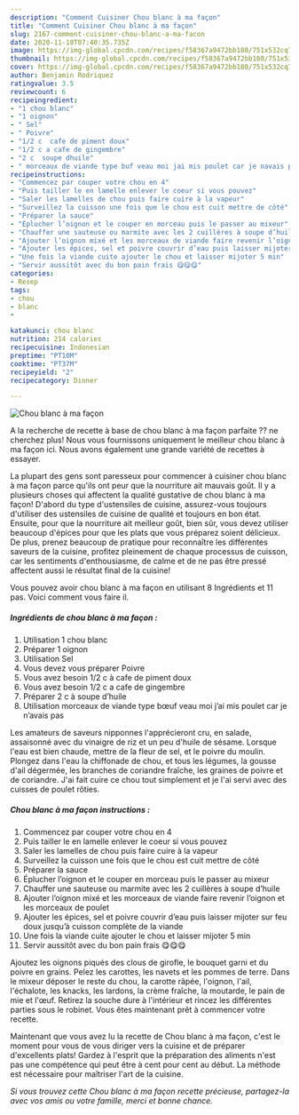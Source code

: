 ```yaml
---
description: "Comment Cuisiner Chou blanc à ma façon"
title: "Comment Cuisiner Chou blanc à ma façon"
slug: 2167-comment-cuisiner-chou-blanc-a-ma-facon
date: 2020-11-10T07:40:35.735Z
image: https://img-global.cpcdn.com/recipes/f58367a9472bb180/751x532cq70/chou-blanc-a-ma-facon-photo-principale-de-la-recette.jpg
thumbnail: https://img-global.cpcdn.com/recipes/f58367a9472bb180/751x532cq70/chou-blanc-a-ma-facon-photo-principale-de-la-recette.jpg
cover: https://img-global.cpcdn.com/recipes/f58367a9472bb180/751x532cq70/chou-blanc-a-ma-facon-photo-principale-de-la-recette.jpg
author: Benjamin Rodriquez
ratingvalue: 3.5
reviewcount: 6
recipeingredient:
- "1 chou blanc"
- "1 oignon"
- " Sel"
- " Poivre"
- "1/2 c  cafe de piment doux"
- "1/2 c a cafe de gingembre"
- "2 c  soupe dhuile"
- " morceaux de viande type buf veau moi jai mis poulet car je navais pas"
recipeinstructions:
- "Commencez par couper votre chou en 4"
- "Puis tailler le en lamelle enlever le coeur si vous pouvez"
- "Saler les lamelles de chou puis faire cuire à la vapeur"
- "Surveillez la cuisson une fois que le chou est cuit mettre de côté"
- "Préparer la sauce"
- "Éplucher l’oignon et le couper en morceau puis le passer au mixeur"
- "Chauffer une sauteuse ou marmite avec les 2 cuillères à soupe d’huile"
- "Ajouter l’oignon mixé et les morceaux de viande faire revenir l’oignon et les morceaux de poulet"
- "Ajouter les épices, sel et poivre couvrir d’eau puis laisser mijoter sur feu doux jusqu’à cuisson complète de la viande"
- "Une fois la viande cuite ajouter le chou et laisser mijoter 5 min"
- "Servir aussitôt avec du bon pain frais 😋😋😋"
categories:
- Resep
tags:
- chou
- blanc
- 

katakunci: chou blanc  
nutrition: 214 calories
recipecuisine: Indonesian
preptime: "PT10M"
cooktime: "PT37M"
recipeyield: "2"
recipecategory: Dinner

---
```



![Chou blanc à ma façon](https://img-global.cpcdn.com/recipes/f58367a9472bb180/751x532cq70/chou-blanc-a-ma-facon-photo-principale-de-la-recette.jpg)

A la recherche de recette à base de chou blanc à ma façon parfaite ?? ne cherchez plus! Nous vous fournissons uniquement le meilleur chou blanc à ma façon ici. Nous avons également une grande variété de recettes à essayer.

La plupart des gens sont paresseux pour commencer à cuisiner chou blanc à ma façon parce qu'ils ont peur que la nourriture ait mauvais goût. Il y a plusieurs choses qui affectent la qualité gustative de chou blanc à ma façon! D'abord du type d'ustensiles de cuisine, assurez-vous toujours d'utiliser des ustensiles de cuisine de qualité et toujours en bon état. Ensuite, pour que la nourriture ait meilleur goût, bien sûr, vous devez utiliser beaucoup d'épices pour que les plats que vous préparez soient délicieux. De plus, prenez beaucoup de pratique pour reconnaître les différentes saveurs de la cuisine, profitez pleinement de chaque processus de cuisson, car les sentiments d'enthousiasme, de calme et de ne pas être pressé affectent aussi le résultat final de la cuisine!

<!--inarticleads1-->

Vous pouvez avoir chou blanc à ma façon en utilisant 8 Ingrédients et 11 pas. Voici comment vous faire il.

##### Ingrédients de chou blanc à ma façon :

1. Utilisation 1 chou blanc
1. Préparer 1 oignon
1. Utilisation  Sel
1. Vous devez vous préparer  Poivre
1. Vous avez besoin 1/2 c à cafe de piment doux
1. Vous avez besoin 1/2 c a cafe de gingembre
1. Préparer 2 c à soupe d’huile
1. Utilisation  morceaux de viande type bœuf veau moi j’ai mis poulet car je n’avais pas


Les amateurs de saveurs nipponnes l&#39;apprécieront cru, en salade, assaisonné avec du vinaigre de riz et un peu d&#39;huile de sésame. Lorsque l&#39;eau est bien chaude, mettre de la fleur de sel, et le poivre du moulin. Plongez dans l&#39;eau la chiffonade de chou, et tous les légumes, la gousse d&#39;ail dégermée, les branches de coriandre fraîche, les graines de poivre et de coriandre. J&#39;ai fait cuire ce chou tout simplement et je l&#39;ai servi avec des cuisses de poulet rôties. 

<!--inarticleads2-->

##### Chou blanc à ma façon instructions :

1. Commencez par couper votre chou en 4
1. Puis tailler le en lamelle enlever le coeur si vous pouvez
1. Saler les lamelles de chou puis faire cuire à la vapeur
1. Surveillez la cuisson une fois que le chou est cuit mettre de côté
1. Préparer la sauce
1. Éplucher l’oignon et le couper en morceau puis le passer au mixeur
1. Chauffer une sauteuse ou marmite avec les 2 cuillères à soupe d’huile
1. Ajouter l’oignon mixé et les morceaux de viande faire revenir l’oignon et les morceaux de poulet
1. Ajouter les épices, sel et poivre couvrir d’eau puis laisser mijoter sur feu doux jusqu’à cuisson complète de la viande
1. Une fois la viande cuite ajouter le chou et laisser mijoter 5 min
1. Servir aussitôt avec du bon pain frais 😋😋😋


Ajoutez les oignons piqués des clous de girofle, le bouquet garni et du poivre en grains. Pelez les carottes, les navets et les pommes de terre. Dans le mixeur déposer le reste du chou, la carotte râpée, l&#39;oignon, l&#39;ail, l&#39;échalote, les knacks, les lardons, la crème fraîche, la moutarde, le pain de mie et l&#39;œuf. Retirez la souche dure à l&#39;intérieur et rincez les différentes parties sous le robinet. Vous êtes maintenant prêt à commencer votre recette. 

<!--inarticleads1-->

<p>
Maintenant que vous avez lu la recette de Chou blanc à ma façon, c'est le moment pour vous de vous diriger vers la cuisine et de préparer d'excellents plats! Gardez à l'esprit que la préparation des aliments n'est pas une compétence qui peut être à cent pour cent au début. La méthode est nécessaire pour maîtriser l'art de la cuisine.
</p>

<p>
<i>Si vous trouvez cette Chou blanc à ma façon recette précieuse, partagez-la avec vos amis ou votre famille, merci et bonne chance.</i>
</p>
